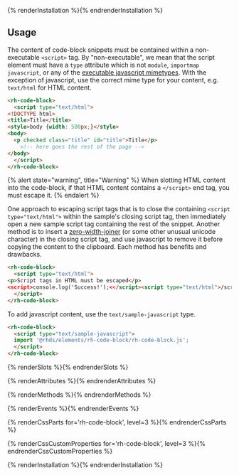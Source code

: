 {% renderInstallation %}{% endrenderInstallation %}

## Usage

The content of code-block snippets must be contained within a non-executable 
`<script>` tag. By "non-executable", we mean that the script element must have
a `type` attribute which is not `module`, `importmap` `javascript`, or any of
the [executable javascript mimetypes][mime]. With the exception of javascript,
use the correct mime type for your content, e.g. `text/html` for HTML content.

```html
<rh-code-block>
  <script type="text/html">
<!DOCTYPE html>
<title>Title</title>
<style>body {width: 500px;}</style>
<body>
  <p checked class="title" id="title">Title</p>
    <!-- here goes the rest of the page -->
</body>
  </script>
</rh-code-block>
```

{% alert state="warning", title="Warning" %}
When slotting HTML content into the code-block, if that HTML content contains 
a `</script>` end tag, you must escape it.
{% endalert %}

One approach to escaping script tags that is to close the containing `<script 
type="text/html">` within the sample's closing script tag, then immediately open 
a new sample script tag containing the rest of the snippet. Another method is to 
insert a [zero-width-joiner][zwj] (or some other unusual unicode character) in 
the closing script tag, and use javascript to remove it before copying the 
content to the clipboard. Each method has benefits and drawbacks.

```html
<rh-code-block>
  <script type="text/html">
<p>Script tags in HTML must be escaped</p>
<script>console.log('Success!');<</script><script type="text/html">/script>
  </script>
</rh-code-block>
```

To add javascript content, use the `text/sample-javascript` type.

```html
<rh-code-block>
  <script type="text/sample-javascript">
  import '@rhds/elements/rh-code-block/rh-code-block.js';
  </script>
</rh-code-block>
```

{% renderSlots %}{% endrenderSlots %}

{% renderAttributes %}{% endrenderAttributes %}

{% renderMethods %}{% endrenderMethods %}

{% renderEvents %}{% endrenderEvents %}

{% renderCssParts for='rh-code-block', level=3 %}{% endrenderCssParts %}

{% renderCssCustomProperties for='rh-code-block', level=3 %}{% endrenderCssCustomProperties %}

{% renderInstallation %}{% endrenderInstallation %}

[mime]: https://developer.mozilla.org/en-US/docs/Web/HTTP/Basics_of_HTTP/MIME_types#textjavascript
[zwj]: https://www.wikiwand.com/en/Zero-width_joiner


